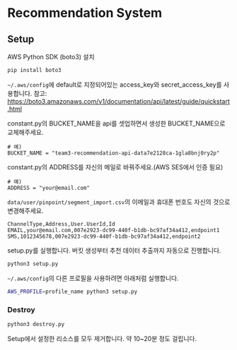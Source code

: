 # Recommendation System

## Setup

AWS Python SDK (boto3) 설치 

```sh
pip install boto3
```

`~/.aws/config`에 default로 지정되어있는 access_key와 secret_access_key를 사용합니다. 참고: https://boto3.amazonaws.com/v1/documentation/api/latest/guide/quickstart.html

constant.py의 BUCKET_NAME을 api를 셋업하면서 생성한 BUCKET_NAME으로 교체해주세요.

```py3
# 예)
BUCKET_NAME = "team3-recommendation-api-data7e2128ca-1gla8bnj0ry2p"
```

constant.py의 ADDRESS를 자신의 메일로 바꿔주세요.(AWS SES에서 인증 필요) 

```py3
# 예)
ADDRESS = "your@email.com"
```

`data/user/pinpoint/segment_import.csv`의 이메일과 휴대폰 번호도 자신의 것으로 변경해주세요.

```csv
ChannelType,Address,User.UserId,Id
EMAIL,your@email.com,007e2923-dc99-440f-b1db-bc97af34a412,endpoint1
SMS,1012345678,007e2923-dc99-440f-b1db-bc97af34a412,endpoint2
```

setup.py를 실행합니다. 버킷 생성부터 추천 데이터 추출까지 자동으로 진행합니다.

```sh
python3 setup.py
```

`~/.aws/config`의 다른 프로필을 사용하려면 아래처럼 실행합니다.

```sh
AWS_PROFILE=profile_name python3 setup.py
```

### Destroy

```sh
python3 destroy.py
```

Setup에서 설정한 리소스를 모두 제거합니다. 약 10~20분 정도 걸립니다.
